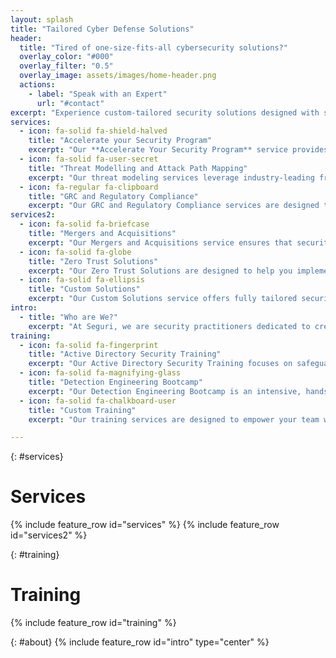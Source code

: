 ```yaml
---
layout: splash
title: "Tailored Cyber Defense Solutions"
header:
  title: "Tired of one-size-fits-all cybersecurity solutions?"
  overlay_color: "#000"
  overlay_filter: "0.5"
  overlay_image: assets/images/home-header.png
  actions:
    - label: "Speak with an Expert"
      url: "#contact"
excerpt: "Experience custom-tailored security solutions designed with security practitioners in mind."
services:
  - icon: fa-solid fa-shield-halved
    title: "Accelerate your Security Program"
    excerpt: "Our **Accelerate Your Security Program** service provides a comprehensive foundation to establish a robust security posture from the ground up. We begin with an in-depth assessment of your current security landscape, identifying gaps and opportunities for improvemen, leveraging industry best practices and frameworks to create a tailored security strategy that aligns with your business goals and compliance requirements. Whether you're building a new program or enhancing an existing one, our expert guidance ensures your security foundation is solid, scalable, and resilient."
  - icon: fa-solid fa-user-secret
    title: "Threat Modelling and Attack Path Mapping"
    excerpt: "Our threat modeling services leverage industry-leading frameworks to map out potential attack paths, enabling your organization to prioritize security efforts effectively. This proactive, data-driven approach ensures your security investments are targeted where they will have the greatest impact, moving beyond reactive measures to a robust and resilient defense strategy. Additionally, our comprehensive threat models can justify the allocation of security resources and aid in prioritizing them, ensuring that your organization’s defenses are both efficient and effective."
  - icon: fa-regular fa-clipboard
    title: "GRC and Regulatory Compliance"
    excerpt: "Our GRC and Regulatory Compliance services are designed to help you establish, evaluate, and maintain a comprehensive governance, risk, and compliance (GRC) program that meets both customer and regulatory requirements. Whether you're just starting your GRC program, need to assess its effectiveness, or require assistance in meeting specific compliance standards, our expert team is here to guide you every step of the way. We support compliance with key frameworks and standards such as CMMC, ISO 27001, SOC 2, IT SOX, and Cyber Essentials. "
services2:
  - icon: fa-solid fa-briefcase
    title: "Mergers and Acquisitions"
    excerpt: "Our Mergers and Acquisitions service ensures that security is at the forefront of your M&A activities. We provide comprehensive assessments to identify potential risks and vulnerabilities in the target company’s security posture, enabling you to make informed decisions. Our approach includes detailed integration plans to align security practices, ensuring that your expanded organization remains resilient and secure throughout the transition."
  - icon: fa-solid fa-globe
    title: "Zero Trust Solutions"
    excerpt: "Our Zero Trust Solutions are designed to help you implement a security model that eliminates implicit trust and continuously validates every stage of digital interaction. We work with you to design and deploy a Zero Trust architecture that aligns with your organization’s specific needs, ensuring that all users, devices, and applications are securely authenticated and authorized, regardless of their location."
  - icon: fa-solid fa-ellipsis
    title: "Custom Solutions"
    excerpt: "Our Custom Solutions service offers fully tailored security strategies that meet the unique needs of your organization. Whether you're facing specific challenges or looking to implement specialized security measures, we work closely with you to develop and execute solutions that address your most critical security concerns. With no 'one-size-fits-all' approach, our services are as flexible and adaptable as your business requires."
intro:
  - title: "Who are We?"
    excerpt: "At Seguri, we are security practitioners dedicated to creating a services company that truly addresses the concerns and issues we've faced in the field. With a background spanning consulting for some of the world’s largest companies, security for large enterprise mergers and acquisitions, and building security programs from the ground up at startups, we understand the diverse challenges businesses encounter.  <br>  <br> Our mission is to provide actionable and practical assessments and services that meet your unique requirements without any big surprises when the report comes along. We believe in fully customizable, tailored solutions—not a set of unmovable options from a menu. By leveraging our extensive experience and industry knowledge, we ensure that our services are both effective and aligned with your specific needs, delivering security insights that you can act on immediately. At Seguri, we are committed to helping you enhance your security posture with precision and confidence."
training:
  - icon: fa-solid fa-fingerprint
    title: "Active Directory Security Training"
    excerpt: "Our Active Directory Security Training focuses on safeguarding one of your organization’s most critical assets. This program dives deep into best practices, common vulnerabilities, and advanced techniques to secure and harden your Active Directory environment. Participants will learn how to detect and mitigate threats, implement robust access controls, and maintain the integrity of their directory services."
  - icon: fa-solid fa-magnifying-glass
    title: "Detection Engineering Bootcamp"
    excerpt: "Our Detection Engineering Bootcamp is an intensive, hands-on course designed to enhance your team's ability to build, tune, and maintain effective detection mechanisms. Participants will gain expertise in crafting custom detection rules, leveraging advanced analytics, and responding to security incidents with precision. This training is essential for any organization looking to elevate their threat detection capabilities to the next level."
  - icon: fa-solid fa-chalkboard-user
    title: "Custom Training"
    excerpt: "Our training services are designed to empower your team with the knowledge and skills needed to defend against today’s sophisticated cyber threats. We offer comprehensive, hands-on training programs tailored to your organization’s unique needs and security goals. Our training covers a wide range of topics, from foundational security principles to advanced threat detection and response techniques. We focus on providing actionable and practical learning experiences, ensuring that your team can immediately apply what they’ve learned to enhance your security posture."

---
```

{: #services}
# Services 
{% include feature_row id="services" %}
{% include feature_row id="services2" %}

{: #training}
# Training
{% include feature_row id="training" %}


{: #about} 
{% include feature_row id="intro" type="center" %}